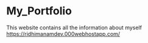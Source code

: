 # My_Portfolio
This website contains all the information about myself
https://ridhimanamdev.000webhostapp.com/
